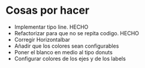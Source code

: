 # Cosas por hacer

- Implementar tipo line. HECHO
- Refactorizar para que no se repita codigo. HECHO
- Corregir Horizontalbar
- Añadir que los colores sean configurables
- Poner el blanco en medio al tipo donuts
- Configurar colores de los ejes y de los labels
